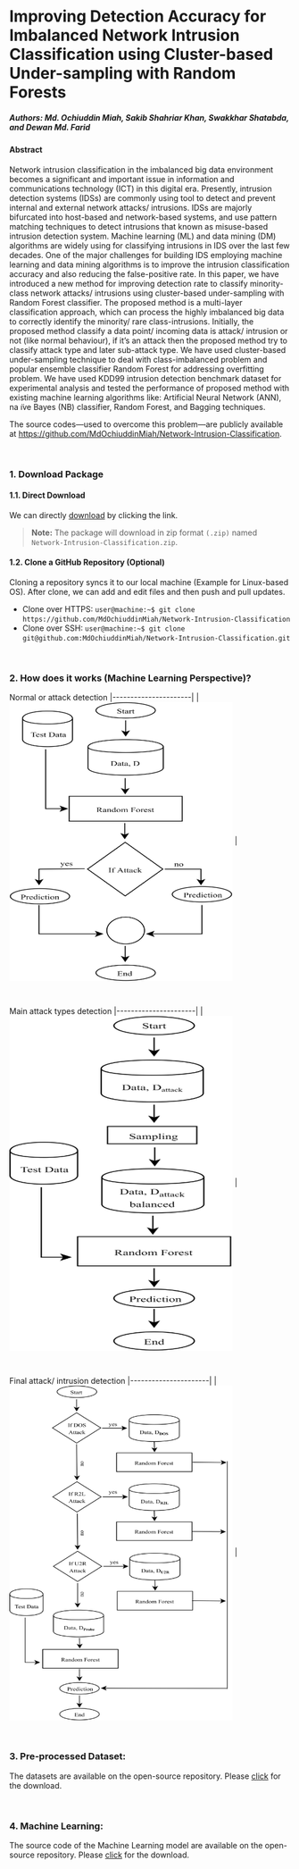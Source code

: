 # Improving Detection Accuracy for Imbalanced Network Intrusion Classification using Cluster-based Under-sampling with Random Forests
##### Authors: Md. Ochiuddin Miah, Sakib Shahriar Khan, Swakkhar Shatabda, and Dewan Md. Farid

#### Abstract
Network intrusion classification in the imbalanced big data environment becomes a significant and important issue in information and communications technology (ICT) in this digital era. Presently, intrusion detection systems (IDSs) are commonly using tool to detect and prevent internal and external network attacks/ intrusions. IDSs are majorly bifurcated into host-based and network-based systems, and use pattern matching techniques to detect intrusions that known as misuse-based intrusion detection system. Machine learning (ML) and data mining (DM) algorithms are widely using for classifying intrusions in IDS over the last few decades. One of the major challenges for building IDS employing machine learning and data mining algorithms is to improve the intrusion classification accuracy and also reducing the false-positive rate. In this paper, we have introduced a new method for improving detection rate to classify minority-class network attacks/ intrusions using cluster-based under-sampling with Random Forest classifier. The proposed method is a multi-layer classification approach, which can process the highly imbalanced big data to correctly identify the minority/ rare class-intrusions. Initially, the proposed method classify a data point/ incoming data is attack/ intrusion or not (like normal behaviour), if it’s an attack then the proposed method try to classify attack type and later sub-attack type. We have used cluster-based under-sampling technique to deal with class-imbalanced problem and popular ensemble classifier Random Forest for addressing overfitting problem. We have used KDD99 intrusion detection benchmark dataset for experimental analysis and tested the performance of proposed method with existing machine learning algorithms like: Artificial Neural Network (ANN), na ̈ıve Bayes (NB) classifier, Random Forest, and Bagging techniques.

The source codes—used to overcome this problem—are publicly available at https://github.com/MdOchiuddinMiah/Network-Intrusion-Classification.

&nbsp;

### 1. Download Package
#### 1.1. Direct Download
We can directly [download](https://minhaskamal.github.io/DownGit/#/home?url=https://github.com/MdOchiuddinMiah/Network-Intrusion-Classification) by clicking the link.

> **Note:** The package will download in zip format `(.zip)` named `Network-Intrusion-Classification.zip`.


#### 1.2. Clone a GitHub Repository (Optional)

Cloning a repository syncs it to our local machine (Example for Linux-based OS). After clone, we can add and edit files and then push and pull updates.
- Clone over HTTPS: `user@machine:~$ git clone https://github.com/MdOchiuddinMiah/Network-Intrusion-Classification`
- Clone over SSH: `user@machine:~$ git clone git@github.com:MdOchiuddinMiah/Network-Intrusion-Classification.git `

&nbsp;


### 2. How does it works (Machine Learning Perspective)?

Normal or attack detection
|----------------------|
|<img align="center" src="https://github.com/MdOchiuddinMiah/Network-Intrusion-Classification/blob/main/ids_block_1.png" width="400" height="500" /> |

&nbsp;

Main attack types detection
|----------------------|
|<img align="center" src="https://github.com/MdOchiuddinMiah/Network-Intrusion-Classification/blob/main/ids_block_2.png" width="400" height="600" /> |

&nbsp;

Final attack/ intrusion detection
|----------------------|
|<img align="center" src="https://github.com/MdOchiuddinMiah/Network-Intrusion-Classification/blob/main/ids_block_3.png" width="400" height="600" /> |

&nbsp;

### 3. Pre‑processed Dataset:

The datasets are available on the open-source repository. Please [click](https://drive.google.com/drive/folders/1GSW0KDK9r_XNaa49ZD8k7eS63z3Ebk-5) for the download.

&nbsp;

### 4. Machine Learning:
The source code of the Machine Learning model are available on the open-source repository. Please [click](https://github.com/MdOchiuddinMiah/Network-Intrusion-Classification/tree/main/Network-Intrusion-Classifier) for the download.

